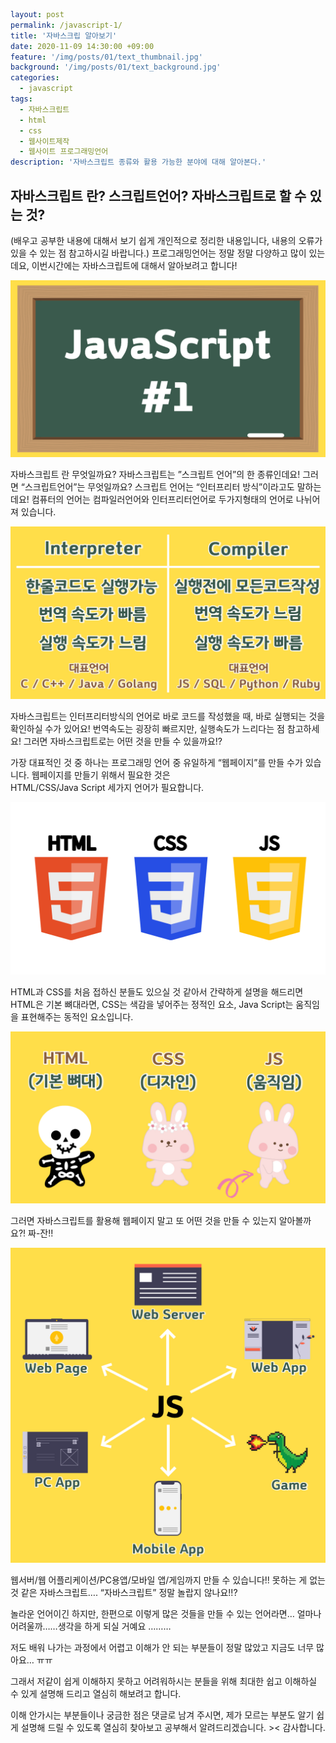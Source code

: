 ```yaml
layout: post
permalink: /javascript-1/
title: '자바스크립 알아보기'
date: 2020-11-09 14:30:00 +09:00
feature: '/img/posts/01/text_thumbnail.jpg'
background: '/img/posts/01/text_background.jpg'
categories:
  - javascript
tags:
  - 자바스크립트
  - html
  - css
  - 웹사이트제작
  - 웹사이트 프로그래밍언어
description: '자바스크립트 종류와 활용 가능한 분야에 대해 알아본다.'
```

## 자바스크립트 란? 스크립트언어? 자바스크립트로 할 수 있는 것?

(배우고 공부한 내용에 대해서 보기 쉽게 개인적으로 정리한 내용입니다,
내용의 오류가 있을 수 있는 점 참고하시길 바랍니다.)
프로그래밍언어는 정말 정말 다양하고 많이 있는데요,
이번시간에는 자바스크립트에 대해서 알아보려고 합니다!

![자바스크립트](/img/posts/001/ima_1.jpg)

자바스크립트 란 무엇일까요?
자바스크립트는 ”스크립트 언어”의 한 종류인데요!
그러면 “스크립트언어”는 무엇일까요?
스크립트 언어는 “인터프리터 방식”이라고도 말하는데요!
컴퓨터의 언어는 컴파일러언어와 인터프리터언어로
두가지형태의 언어로 나뉘어져 있습니다.

![언어타입](/img/posts/001/img2.jpg)

자바스크립트는 인터프리터방식의 언어로
바로 코드를 작성했을 때, 바로 실행되는 것을 확인하실 수가 있어요!
번역속도는 굉장히 빠르지만, 실행속도가 느리다는 점 참고하세요!
그러면 자바스크립트로는 어떤 것을 만들 수 있을까요!?

가장 대표적인 것 중 하나는
프로그래밍 언어 중 유일하게 “웹페이지”를 만들 수가 있습니다.
웹페이지를 만들기 위해서 필요한 것은  
HTML/CSS/Java Script 세가지 언어가 필요합니다.

![웹페이지제작언어](/img/posts/001/img3.jpg)

HTML과 CSS를 처음 접하신 분들도 있으실 것 같아서
간략하게 설명을 해드리면
HTML은 기본 뼈대라면, CSS는 색감을 넣어주는 정적인 요소,
Java Script는 움직임을 표현해주는 동적인 요소입니다.

![웹페이지제작언어구성방식](/img/posts/001/img4.jpg)

그러면 자바스크립트를 활용해 웹페이지 말고
또 어떤 것을  만들 수 있는지 알아볼까요?!
짜-잔!!

![자바스크립트활용가능](/img/posts/001/img5.jpg)

웹서버/웹 어플리케이션/PC용앱/모바일 앱/게임까지 만들 수
있습니다!! 못하는 게 없는 것 같은 자바스크립트….
 “자바스크립트” 정말 놀랍지 않나요!!?

 놀라운 언어이긴 하지만, 한편으로
이렇게 많은 것들을 만들 수 있는 언어라면…
얼마나 어려울까……생각을 하게 되실 거예요 ………

저도 배워 나가는 과정에서 어렵고 이해가 안 되는 부분들이
정말 많았고 지금도 너무 많아요… ㅠㅠ

그래서 저같이 쉽게 이해하지 못하고 어려워하시는 분들을 위해
최대한 쉽고 이해하실 수 있게 설명해 드리고 열심히 해보려고 합니다.

이해 안가시는 부분들이나 궁금한 점은 댓글로 남겨 주시면,
제가 모르는 부분도 알기 쉽게 설명해 드릴 수 있도록
열심히 찾아보고 공부해서 알려드리겠습니다. ><
감사합니다.
